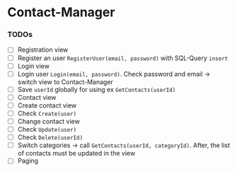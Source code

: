 ﻿# Contact-Manager

### TODOs
- [ ] Registration view
- [ ] Register an user `RegisterUser(email, password)` with SQL-Query `insert`
- [ ] Login view
- [ ] Login user `Login(email, password)`. Check password and email -> switch view to Contact-Manager
- [ ] Save `userId` globally for using ex `GetContacts(userId)`
- [ ] Contact view
- [ ] Create contact view
- [ ] Check `Create(user)`
- [ ] Change contact view
- [ ] Check `Update(user)`
- [ ] Check `Delete(userId)`
- [ ] Switch categories -> call `GetContacts(userId, categoryId)`. After, the list of contacts must be updated in the view
- [ ] Paging
